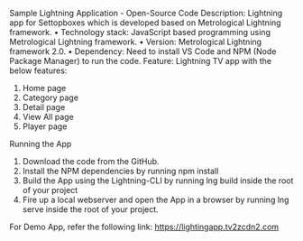 Sample Lightning  Application - Open-Source Code
Description:
 Lightning app for Settopboxes  which is developed based on Metrological Lightning framework.
•   Technology stack: JavaScript based programming using Metrological Lightning framework.
•   Version: Metrological Lightning framework 2.0.
•   Dependency: Need to install VS Code and NPM (Node Package Manager) to run the code.
Feature:
 Lightning TV app with the below features:
1. Home page
2. Category page
3. Detail page
4. View All page
5. Player page

Running the App
1.  Download the code from the GitHub.
2.  Install the NPM dependencies by running npm install
3.  Build the App using the Lightning-CLI by running lng build inside the root of your project
4.  Fire up a local webserver and open the App in a browser by running lng serve inside the root of your project.

For Demo App, refer the following link: https://lightingapp.tv2zcdn2.com
